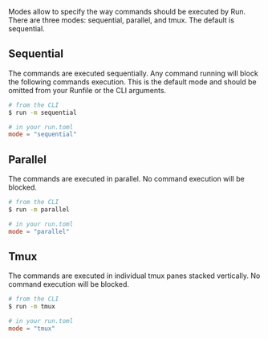 Modes allow to specify the way commands should be executed by Run. There are three modes: sequential, parallel, and tmux. The default is sequential.

## Sequential

The commands are executed sequentially. Any command running will block the following commands execution. This is the default mode and should be omitted from your Runfile or the CLI arguments.

```bash
# from the CLI
$ run -m sequential
```

```toml
# in your run.toml
mode = "sequential"
```

## Parallel

The commands are executed in parallel. No command execution will be blocked.

```bash
# from the CLI
$ run -m parallel
```

```toml
# in your run.toml
mode = "parallel"
```

## Tmux

The commands are executed in individual tmux panes stacked vertically. No command execution will be blocked.

```bash
# from the CLI
$ run -m tmux
```

```toml
# in your run.toml
mode = "tmux"
```
